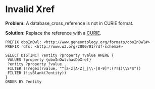 # Invalid Xref

**Problem:** A database_cross_reference is not in CURIE format.

**Solution:** Replace the reference with a [CURIE](https://www.w3.org/TR/2010/NOTE-curie-20101216/).

```sparql
PREFIX oboInOwl: <http://www.geneontology.org/formats/oboInOwl#>
PREFIX rdfs: <http://www.w3.org/2000/01/rdf-schema#>

SELECT DISTINCT ?entity ?property ?value WHERE {
 VALUES ?property {oboInOwl:hasDbXref}
 ?entity ?property ?value .
 FILTER (!regex(?value, "^[a-z|A-Z|_|\\-|0-9]*:(?!$)\\S*$"))
 FILTER (!isBlank(?entity))
}
ORDER BY ?entity
```
